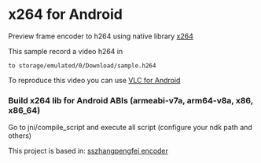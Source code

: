 # x264 for Android

Preview frame encoder to h264 using native library [x264]

This sample record a video h264 in
``` 
to storage/emulated/0/Download/sample.h264
```
To reproduce this video you can use [VLC for Android]

### Build x264 lib for Android ABIs (armeabi-v7a, arm64-v8a, x86, x86_64)

Go to jni/compile_script and execute all script (configure your ndk path and others)

This project is based in: [sszhangpengfei encoder]

[sszhangpengfei encoder]: https://github.com/sszhangpengfei/android_x264_encoder
[x264]: https://www.videolan.org/developers/x264.html
[VLC for Android]: https://play.google.com/store/apps/details?id=org.videolan.vlc&hl=es_CO
